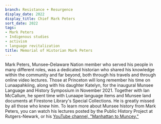 ```yaml
---
branch: Resistance + Resurgence
display_date: 2022
display_title: Chief Mark Peters
sort_date: 2022
tags:
- Mark Peters
- Indigenous studies
- activism
- language revitalization
title: Memorial of Historian Mark Peters
---
```

Mark Peters, Munsee–Delaware Nation member who served his people in many different roles, was a dedicated historian who shared his knowledge within the community and far beyond, both through his travels and through online video lectures. Those at Princeton will long remember his time on Lunaapahkiing, along with his daughter Katelyn, for the inaugural Munsee Language and History Symposium in November 2021. Together with Ian McCallum, he spent time with Lunaape language items and Munsee land documents at Firestone Library's Special Collections. He is greatly missed by all those who knew him. To learn more about Munsee history from Mark Peters, you can watch his lectures posted by the Public History Project at Rutgers-Newark, or his [YouTube channel, "Manhattan to Muncey."](https://www.youtube.com/@manhattantomuncey8836)
